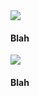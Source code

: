 <!-- <!DOCTYPE html>
<html>
    
<head>
<title>h</title>
    
    <link rel="stylesheet" href="assets/css/beautifuljekyll.css">
</head>
    
    <body> -->

<!-- <link rel="stylesheet" href="assets/css/beautifuljekyll.css"> -->

<div class="container">
<div class=" col-xl-8 offset-xl-2 col-lg-10 offset-lg-1">
<!-- Control the column width, and how they should appear on different devices -->
<div class="row">

<div class="list-squares-item">
<img src="assets/img/hello_world.jpeg">
<h4>Blah</h4>
</div>

<div class="list-squares-item">
<a href="https://www.google.com/"><img src="assets/img/hello_world.jpeg" class="item-img"></a>
<h4>Blah</h4>
</div>
</div>
</div>
</div>

<!--         </body>
         
        
</html>

   -->
  
  


